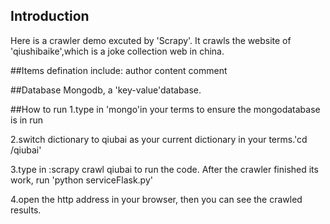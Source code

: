 ## Introduction
Here is a crawler demo excuted by 'Scrapy'. It crawls the website of 'qiushibaike',which is a joke collection web in china.

##Items defination
include:
author
content
comment

##Database
Mongodb, a 'key-value'database.

##How to run 
1.type in 'mongo'in your terms to ensure the mongodatabase is in run

2.switch dictionary to qiubai as your current dictionary in your terms.'cd /qiubai'

3.type in :scrapy crawl qiubai to run the code. After the crawler finished its work, run 'python serviceFlask.py' 

4.open the http address in your browser, then you can see the crawled results.





